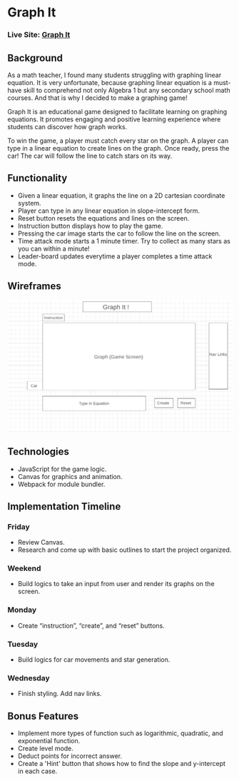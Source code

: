 # Graph It
### Live Site: [Graph It](https://hansaem-kim.github.io/graph_it_project)

## Background
As a math teacher, I found many students struggling with graphing linear equation. It is very unfortunate, because graphing linear equation is a must-have skill to comprehend not only Algebra 1 but any secondary school math courses. And that is why I decided to make a graphing game!

Graph It is an educational game designed to facilitate learning on graphing equations. It promotes engaging and positive learning experience where students can discover how graph works.

To win the game, a player must catch every star on the graph. A player can type in a linear equation to create lines on the graph. Once ready, press the car! The car will follow the line to catch stars on its way.

## Functionality
* Given a linear equation, it graphs the line on a 2D cartesian coordinate system.
* Player can type in any linear equation in slope-intercept form.
* Reset button resets the equations and lines on the screen.
* Instruction button displays how to play the game.
* Pressing the car image starts the car to follow the line on the screen.
* Time attack mode starts a 1 minute timer. Try to collect as many stars as you can within a minute!
* Leader-board updates everytime a player completes a time attack mode.

## Wireframes
![graph it wireframe](/graph_it_wireframe.png)

## Technologies
*	JavaScript for the game logic.
*	Canvas for graphics and animation.
*	Webpack for module bundler.

## Implementation Timeline
###	Friday 
* Review Canvas. 
* Research and come up with basic outlines to start the project organized.
###	Weekend
* Build logics to take an input from user and render its graphs on the screen.
###	Monday
* Create “instruction”, “create”, and “reset” buttons.
###	Tuesday
* Build logics for car movements and star generation.
###	Wednesday
* Finish styling. Add nav links.

## Bonus Features
*	Implement more types of function such as logarithmic, quadratic, and exponential function.
*	Create level mode.
*	Deduct points for incorrect answer.
*	Create a 'Hint' button that shows how to find the slope and y-intercept in each case.
